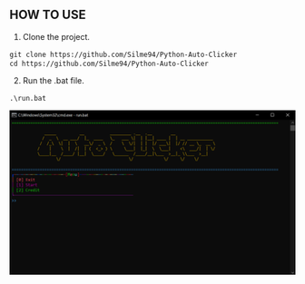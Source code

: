 ## HOW TO USE

1. Clone the project.
```
git clone https://github.com/Silme94/Python-Auto-Clicker
cd https://github.com/Silme94/Python-Auto-Clicker
```

2. Run the .bat file.
```
.\run.bat
```

![App screenshot](screenshot.png)
